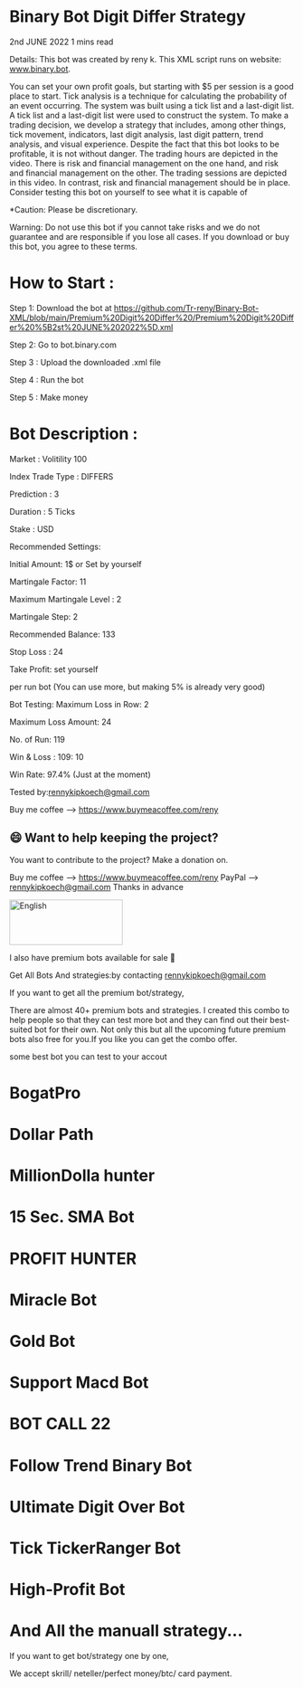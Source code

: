 # Binary Bot Digit Differ Strategy
 
 
 
 2nd JUNE 2022                                                                              1 mins read

Details: This bot was created by reny k. This XML script runs on website: www.binary.bot.

You can set your own profit goals, but starting with $5 per session is a good place to start. Tick analysis is a technique for calculating the probability of an event occurring. The system was built using a tick list and a last-digit list. A tick list and a last-digit list were used to construct the system. To make a trading decision, we develop a strategy that includes, among other things, tick movement, indicators, last digit analysis, last digit pattern, trend analysis, and visual experience. Despite the fact that this bot looks to be profitable, it is not without danger. The trading hours are depicted in the video. There is risk and financial management on the one hand, and risk and financial management on the other. The trading sessions are depicted in this video. In contrast, risk and financial management should be in place. Consider testing this bot on yourself to see what it is capable of

*Caution: Please be discretionary.

Warning: Do not use this bot if you cannot take risks and we do not guarantee and are responsible if you lose all cases. If you download or buy this bot, you agree to these terms.

# How to Start :

Step 1: Download the bot at https://github.com/Tr-reny/Binary-Bot-XML/blob/main/Premium%20Digit%20Differ%20/Premium%20Digit%20Differ%20%5B2st%20JUNE%202022%5D.xml

Step 2: Go to bot.binary.com

Step 3 : Upload the downloaded .xml file

Step 4 : Run the bot 

Step 5 : Make money

# Bot Description :

Market : Volitility 100

Index Trade Type : DIFFERS

Prediction : 3

Duration : 5 Ticks

Stake : USD

Recommended Settings: 

Initial Amount: 1$ or Set by yourself

Martingale Factor: 11

Maximum Martingale Level : 2

Martingale Step: 2

Recommended Balance: 133

Stop Loss : 24

Take Profit: set yourself

per run bot (You can use more, but making 5% is already very good)

Bot Testing: Maximum Loss in Row: 2

Maximum Loss Amount: 24

No. of Run: 119

Win & Loss : 109: 10

Win Rate: 97.4% (Just at the moment)

Tested by:rennykipkoech@gmail.com

Buy me coffee --> https://www.buymeacoffee.com/reny





## 😄 Want to help keeping the project?<br>

You want to contribute to the project? 
Make a donation on.

Buy me coffee --> https://www.buymeacoffee.com/reny
PayPal --> rennykipkoech@gmail.com
Thanks in advance


<a href="https://www.paypal.com/cgi-bin/webscr?cmd=_s-xclick&hosted_button_id=4R7Y853ARZGB2&source=url">
    <img src="https://raw.githubusercontent.com/iqoptionapi/iqoptionapi/master/docs/paypal-donate-button.png"
        alt="English" width="200" height="80" />
     </a>


I also have premium bots available for sale 💸 


Get All Bots And strategies:by contacting rennykipkoech@gmail.com



If you want to get all the premium bot/strategy, 

There are almost 40+ premium bots and strategies. I created this combo to help people so that they can test more bot and they can find out their best-suited bot for their own. Not only this but all the upcoming future premium bots also free for you.If you like you can get the combo offer.


some best bot you can test to your accout
# BogatPro
# Dollar Path
# MillionDolla hunter
# 15 Sec. SMA Bot
# PROFIT HUNTER
# Miracle Bot
# Gold Bot
# Support Macd Bot
# BOT CALL 22
# Follow Trend Binary Bot
# Ultimate Digit Over Bot
# Tick TickerRanger Bot
# High-Profit Bot
# And All the manuall strategy...

If you want to get bot/strategy one by one, 

We accept skrill/ neteller/perfect money/btc/ card payment. 

